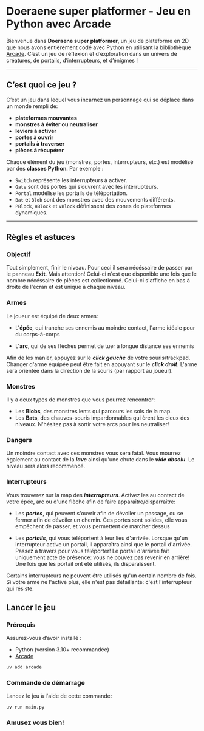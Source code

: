 # Doeraene super platformer - Jeu en Python avec Arcade

Bienvenue dans **Doeraene super platformer**, un jeu de plateforme en 2D que nous avons entièrement codé avec Python en utilisant la bibliothèque [Arcade](https://api.arcade.academy/en/latest/). C’est un jeu de réflexion et d’exploration dans un univers de créatures, de portails, d’interrupteurs, et d’énigmes !

---

##  C’est quoi ce jeu ?

C’est un jeu dans lequel vous incarnez un personnage qui se déplace dans un monde rempli de:
- **plateformes mouvantes**
- **monstres à éviter ou neutraliser**
- **leviers à activer**
- **portes à ouvrir**
- **portails à traverser**
- **pièces à récupérer**

Chaque élément du jeu (monstres, portes, interrupteurs, etc.) est modélisé par des **classes Python**. Par exemple :
- `Switch` représente les interrupteurs à activer.
- `Gate` sont des portes qui s’ouvrent avec les interrupteurs.
- `Portal` modélise les portails de téléportation.
- `Bat` et `Blob` sont des monstres avec des mouvements différents.
- `PBlock`, `HBlock` et `VBlock` définissent des zones de plateformes dynamiques.

---

## Règles et astuces
### Objectif
Tout simplement, finir le niveau. Pour ceci il sera nécéssaire de passer par le panneau **Exit**. Mais attention! Celui-ci n'est que disponible une fois que le nombre nécéssaire de pièces est collectionné. Celui-ci s'affiche en bas à droite de l'écran et est unique à chaque niveau.

### Armes
Le joueur est équipé de deux armes: 

- L'**épée**, qui tranche ses ennemis au moindre contact, l'arme idéale pour du corps-à-corps

- L'**arc**, qui de ses flèches permet de tuer à longue distance ses ennemis

Afin de les manier, appuyez sur le ***click gauche*** de votre souris/trackpad. Changer d'arme équipée peut être fait en appuyant sur le ***click droit***. L'arme sera orientée dans la direction de la souris (par rapport au joueur).


### Monstres

Il y a deux types de monstres que vous pourrez rencontrer: 
- Les **Blobs**, des monstres lents qui parcours les sols de la map. 
- Les **Bats**, des chauves-souris impardonnables qui èrent les cieux des niveaux. N'hésitez pas à sortir votre arcs pour les neutraliser!

### Dangers

Un moindre contact avec ces monstres vous sera fatal. Vous mourrez également au contact de la ***lave*** ainsi qu'une chute dans le ***vide absolu***. Le niveau sera alors recommencé. 

### Interrupteurs

Vous trouverez sur la map des ***interrupteurs***. Activez les au contact de votre épée, arc ou d'une flèche afin de faire apparaître/disparraître:

- Les ***portes***, qui peuvent s'ouvrir afin de dévoiler un passage, ou se fermer afin de dévoiler un chemin. Ces portes sont solides, elle vous empêchent de passer, et vous permettent de marcher dessus

- Les ***portails***, qui vous téléportent à leur lieu d'arrivée. Lorsque qu'un interrupteur active un portail, il apparaîtra ainsi que le portail d'arrivée. Passez à travers pour vous téléporter! Le portail d'arrivée fait uniquement acte de présence: vous ne pouvez pas revenir en arrière! Une fois que les portail ont été utilisés, ils disparaîssent.

Certains interrupteurs ne peuvent être utilisés qu'un certain nombre de fois. Si votre arme ne l'active plus, elle n'est pas défaillante: c'est l'interrupteur qui résiste.

## Lancer le jeu

### Prérequis

Assurez-vous d’avoir installé :
<!-- Instructions: on suppose que les amis ont uv installé -->

- Python (version 3.10+ recommandée)
- [Arcade](https://pypi.org/project/arcade/)


```bash
uv add arcade
```

### Commande de démarrage


Lancez le jeu à l'aide de cette commande:
```bash
uv run main.py
```


### Amusez vous bien!


